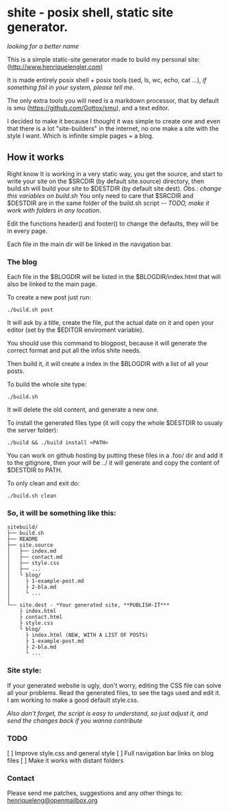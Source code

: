 # shite - posix shell, static site generator.
*looking for a better name*

This is a simple static-site generator made to build my personal site:
(http://www.henriquelengler.com)

It is made entirely posix shell + posix tools (sed, ls, wc, echo, cat
...), *if something fail in your system, please tell me*.

The only extra tools you will need is a markdown processor, that by
default is smu (https://github.com/Gottox/smu), and a text editor.

I decided to make it because I thought it was simple to create one and even
that there is a lot "site-builders" in the internet, no one make a site
with the style I want. Which is infinite simple pages + a blog.

## How it works
Right know It is working in a very static way, you get the source, and
start to write your site on the $SRCDIR (by default site.source)
directory, then build.sh will build your site to $DESTDIR (by default
site.dest). *Obs.: change this variables on build.sh*
You only need to care that $SRCDIR and $DESTDIR are in the same folder of the 
build.sh script -- *TODO, make it work with folders in any location*.

Edit the functions header() and footer() to change the defaults, they
will be in every page.

Each file in the main dir will be linked in the navigation bar.

### The blog
Each file in the $BLOGDIR will be listed in the $BLOGDIR/index.html that
will also be linked to the main page.

To create a new post just run:

    ./build.sh post

It will ask by a title, create the file, put the actual date on it and
open your editor (set by the $EDITOR enviroment variable).

You should use this command to blogpost, because it will generate the 
correct format and put all the infos shite needs.

Then build it, it will create a index in the $BLOGDIR with a list
of all your posts.

To build the whole site type:

    ./build.sh

It will delete the old content, and generate a new one.

To install the generated files type (it will copy the whole $DESTDIR to
<PATH> usualy the server folder):

    ./build && ./build install <PATH>

You can work on github hosting by putting these files in a .foo/ dir and
add it to the gitignore, then your <PATH> will be ../
it will generate and copy the content of $DESTDIR to PATH.

To only clean and exit do:

    ./build.sh clean

### So, it will be something like this:

    sitebuild/
    ├── build.sh
    ├── README
    ├── site.source
    │   ├── index.md
    │   ├── contact.md
    │   ├── style.css
    │   ├── ...
    │   └ blog/
    │     ├ 1-example-post.md
    │     ├ 2-bla.md
    │     └ ...
    │
    └── site.dest - *Your generated site, **PUBLISH-IT***
        ├ index.html
    	├ contact.html
    	├ style.css
    	└ blog/
          ├ index.html (NEW, WITH A LIST OF POSTS)
          ├ 1-example-post.md
          ├ 2-bla.md
          └ ...

### Site style:

If your generated website is ugly, don't worry, editing the CSS file can solve all 
your problems. Read the generated files, to see the tags used and edit
it. I am working to make a good default style.css.

*Also don't forget, the script is easy to understand, so just adjust
it, and send the changes back if you wanna contribute*

### TODO
[ ] Improve style.css and general style
[ ] Full navigation bar links on blog files
[ ] Make it works with distant folders

### Contact
Please send me patches, suggestions and any other things to:
<henriqueleng@openmailbox.org>
